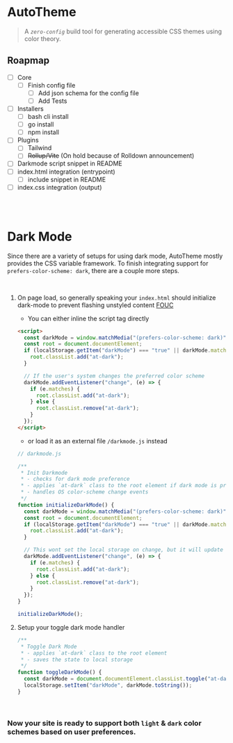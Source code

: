 # AutoTheme

> A _`zero-config`_ build tool for generating accessible CSS themes using color theory.

## Roapmap

- [ ] Core
  - [ ] Finish config file
    - [ ] Add json schema for the config file
    - [ ] Add Tests
- [ ] Installers
  - [ ] bash cli install
  - [ ] go install
  - [ ] npm install
- [ ] Plugins
  - [ ] Tailwind
  - [ ] ~~Rollup/Vite~~ (On hold because of Rolldown announcement)
- [ ] Darkmode script snippet in README
- [ ] index.html integration (entrypoint)
  - [ ] include snippet in README
- [ ] index.css integration (output)

<br>
<br>

# Dark Mode

Since there are a variety of setups for using dark mode, AutoTheme mostly provides the CSS variable framework. To finish integrating support for `prefers-color-scheme: dark`, there are a couple more steps.

<br>

1. On page load, so generally speaking your `index.html` should initialize dark-mode to prevent flashing unstyled content [FOUC](https://en.wikipedia.org/wiki/Flash_of_unstyled_content)

   - You can either inline the script tag directly

   ```html
   <script>
     const darkMode = window.matchMedia("(prefers-color-scheme: dark)");
     const root = document.documentElement;
     if (localStorage.getItem("darkMode") === "true" || darkMode.matches) {
       root.classList.add("at-dark");
     }

     // If the user's system changes the preferred color scheme
     darkMode.addEventListener("change", (e) => {
       if (e.matches) {
         root.classList.add("at-dark");
       } else {
         root.classList.remove("at-dark");
       }
     });
   </script>
   ```

   - or load it as an external file `/darkmode.js` instead

   ```js
   // darkmode.js

   /**
    * Init Darkmode
    * - checks for dark mode preference
    * - applies `at-dark` class to the root element if dark mode is preferred
    * - handles OS color-scheme change events
    */
   function initializeDarkMode() {
     const darkMode = window.matchMedia("(prefers-color-scheme: dark)");
     const root = document.documentElement;
     if (localStorage.getItem("darkMode") === "true" || darkMode.matches) {
       root.classList.add("at-dark");
     }

     // This wont set the local storage on change, but it will update the class
     darkMode.addEventListener("change", (e) => {
       if (e.matches) {
         root.classList.add("at-dark");
       } else {
         root.classList.remove("at-dark");
       }
     });
   }

   initializeDarkMode();
   ```

2. Setup your toggle dark mode handler

   ```js
   /**
    * Toggle Dark Mode
    * - applies `at-dark` class to the root element
    * - saves the state to local storage
    */
   function toggleDarkMode() {
     const darkMode = document.documentElement.classList.toggle("at-dark");
     localStorage.setItem("darkMode", darkMode.toString());
   }
   ```

<br>

### Now your site is ready to support both `light` & `dark` color schemes based on user preferences.
